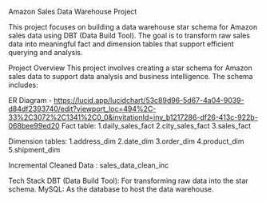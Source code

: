 Amazon Sales Data Warehouse Project

This project focuses on building a data warehouse star schema for Amazon sales data using DBT (Data Build Tool). 
The goal is to transform raw sales data into meaningful fact and dimension tables that support efficient querying and analysis. 

Project Overview
This project involves creating a star schema for Amazon sales data to support data analysis and business intelligence. The schema includes:

ER Diagram - https://lucid.app/lucidchart/53c89d96-5d67-4a04-9039-d84df2393740/edit?viewport_loc=494%2C-33%2C3072%2C1341%2C0_0&invitationId=inv_b1217286-df26-413c-922b-068bee99ed20
Fact table: 
1.daily_sales_fact
2.city_sales_fact 
3.sales_fact

Dimension tables: 
1.address_dim
2.date_dim
3.order_dim
4.product_dim
5.shipment_dim

Incremental Cleaned Data : sales_data_clean_inc

Tech Stack
DBT (Data Build Tool): For transforming raw data into the star schema.
MySQL: As the database to host the data warehouse.
